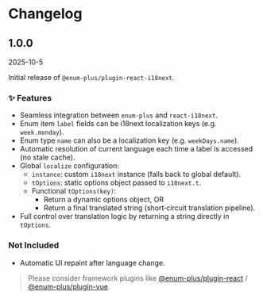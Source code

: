 <!-- markdownlint-disable MD009 MD024 -->

# Changelog

## 1.0.0

2025-10-5

Initial release of `@enum-plus/plugin-react-i18next`.

### ✨ Features

- Seamless integration between `enum-plus` and `react-i18next`.
- Enum item `label` fields can be i18next localization keys (e.g. `week.monday`).
- Enum type `name` can also be a localization key (e.g. `weekDays.name`).
- Automatic resolution of current language each time a label is accessed (no stale cache).
- Global `localize` configuration:
  - `instance`: custom `i18next` instance (falls back to global default).
  - `tOptions`: static options object passed to `i18next.t`.
  - Functional `tOptions(key)`:
    - Return a dynamic options object, OR
    - Return a final translated string (short‑circuit translation pipeline).
- Full control over translation logic by returning a string directly in `tOptions`.

### Not Included

- Automatic UI repaint after language change.

> Please consider framework plugins like [@enum-plus/plugin-react](https://www.npmjs.com/package/@enum-plus/plugin-react) / [@enum-plus/plugin-vue](https://www.npmjs.com/package/@enum-plus/plugin-vue).

